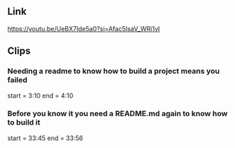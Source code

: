 ## Link
https://youtu.be/UeBX7Ide5a0?si=Afac5IsaV_WRi1vI

## Clips

### Needing a readme to know how to build a project means you failed
start = 3:10
end = 4:10

### Before you know it you need a README.md again to know how to build it
start = 33:45
end = 33:56
